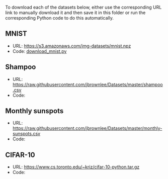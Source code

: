 To download each of the datasets below, either use the corresponding URL link to manually download it and then save it in this folder or run the corresponding Python code to do this automatically.

## MNIST
- URL: https://s3.amazonaws.com/img-datasets/mnist.npz
- Code: [download_mnist.py](../code/utils/download_mnist.py)

## Shampoo
- URL: https://raw.githubusercontent.com/jbrownlee/Datasets/master/shampoo.csv
- Code: 

## Monthly sunspots
- URL: https://raw.githubusercontent.com/jbrownlee/Datasets/master/monthly-sunspots.csv
- Code:

## CIFAR-10
- URL: https://www.cs.toronto.edu/~kriz/cifar-10-python.tar.gz
- Code: 
